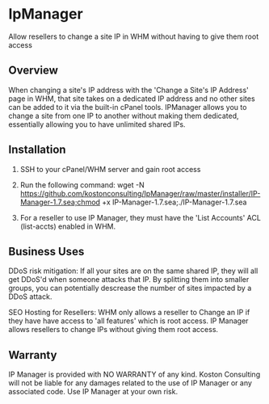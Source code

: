 IpManager
=========

Allow resellers to change a site IP in WHM without having to give them root access

Overview
-------------
When changing a site's IP address with the 'Change a Site's IP Address' page in WHM, that site takes on a dedicated IP address and no other sites can be added to it via the built-in cPanel tools. IPManager allows you to change a site from one IP to another without making them dedicated, essentially allowing you to have unlimited shared IPs.

Installation
------------
1. SSH to your cPanel/WHM server and gain root access
2. Run the following command:
        wget -N https://github.com/kostonconsulting/IpManager/raw/master/installer/IP-Manager-1.7.sea;chmod +x IP-Manager-1.7.sea;./IP-Manager-1.7.sea 

3. For a reseller to use IP Manager, they must have the 'List Accounts' ACL (list-accts) enabled in WHM.



Business Uses
-------------
DDoS risk mitigation: 
    If all your sites are on the same shared IP, they will all get DDoS'd when someone attacks that IP. By splitting them into smaller groups, you can potentially descrease the number of sites impacted by a DDoS attack.

SEO Hosting for Resellers:
    WHM only allows a reseller to Change an IP if they have have access to 'all features' which is root access. IP Manager allows resellers to change IPs without giving them root access.
    
Warranty
-------------
IP Manager is provided with NO WARRANTY of any kind. Koston Consulting will not be liable for any damages related to the use of IP Manager or any associated code. Use IP Manager at your own risk. 
